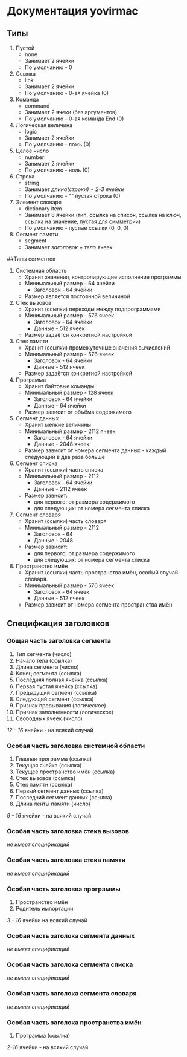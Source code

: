 # Документация yovirmac
## Типы
1. Пустой
    * none
    * Занимает 2 ячейки
    * По умолчанию - 0
2. Ссылка
    * link
    * Занимает 2 ячейки
    * По умолчанию - 0-ая ячейка (0)
3. Команда
    * command
    * Занимает 2 ячеки (без аргументов)
    * По умолчанию - 0-ая команда End (0)
4. Логическая величина
    * logic
    * Занимает 2 ячейки
    * По умолчанию - ложь (0)
5. Целое число
    * number
    * Занимает 2 ячейки
    * По умолчанию - ноль (0)
6. Строка
    * string
    * Занимает *длина(строки) + 2-3 ячейки*
    * По умолчанию - "" пустая строка (0)
7. Элемент словаря
    * dictionary item
    * Занимает 8 ячейки (тип, ссылка на список,
    ссылка на ключ, ссылка на значение, пустая для
    симметрии)
    * По умолчанию - пустые ссылки (0, 0, 0)
8. Сегмент памяти
    * segment
    * Занимает *заголовок + тело* ячеек
    
##Типы сегментов
1. Системная область
    * Хранит значения, контролирующие исполнение
    программы
    * Минимальный размер - 64 ячейки
        * Заголовок - 64 ячейки
    * Размер является постоянной величиной
2. Стек вызовов
    * Хранит (ссылки) переходы между подпрограммами
    * Минимальный размер - 576 ячеек
        * Заголовок - 64 ячейки
        * Данные - 512 ячеек
    * Размер задаётся конкретной настройкой
3. Стек памяти
    * Хранит (ссылки) промежуточные значения 
    вычислений
    * Минимальный размер - 576 ячеек
        * Заголовок - 64 ячейки
        * Данные - 512 ячеек
    * Размер задаётся конкретной настройкой
4. Программа
    * Хранит байтовые команды
    * Минимальный размер - 128 ячеек
        * Заголовок - 64 ячейки
        * Данные - 64 ячейки
    * Размер зависит от объёма содержимого
5. Сегмент данных
    * Хранит мелкие величины
    * Минимальный размер - 2112 ячеек
        * Заголовок - 64 ячейки
        * Данные - 2048 ячеек
    * Размер зависит от номера сегмента данных -
     каждый следующий в два раза больше
6. Сегмент списка
    * Хранит (ссылки) часть списка
    * Минимальный размер - 2112
        * Заголовок - 64 ячейки
        * Данные - 2112 ячеек
    * Размер зависит:
        * для первого: от размера содержимого
        * для следующих: от номера сегмента списка   
7. Сегмент словаря
    * Хранит (ссылки) часть словаря
    * Минимальный размер - 2112
        * Заголовок - 64
        * Данные - 2048
    * Размер зависит:
        * для первого: от размера содержимого
        * для следующих: от номера сегмента списка
8. Пространство имён
    * Хранит (ссылки) часть пространства имён,
    особый случай словаря.
    * Минимальный размер - 576 ячеек
        * Заголовок - 64 ячеек
        * Данные - 512 ячеек
    * Размер зависит от номера сегмента пространства
     имён

## Специфкация заголовков
### Общая часть заголовка сегмента

1. Тип сегмента (число)
2. Начало тела (ссылка)
3. Длина сегмента (число)
4. Конец сегмента (ссылка)
5. Последняя полная ячейка (ссылка)
6. Первая пустая ячейка (ссылка)
7. Предыдущий сегмент (ссылка)
8. Следующий сегмент (ссылка)
9. Признак прерывания (логическое)
10. Признак заполненности (логическое)
11. Свободных ячеек (число)

*12 - 16* ячейки - на всякий случай

### Особая часть заголовка системной области

1. Главная программа (ссылка)
2. Текущая ячейка (ссылка)
3. Текущее пространство имён (ссылка)
4. Стек вызовов (ссылка)
5. Стек памяти (ссылка)
6. Первый сегмент данных (ссылка)
7. Последний сегмент данных (ссылка)
8. Длина ленты памяти (число)

*9 - 16* ячейки - на всякий случай

### Особая часть заголовка стека вызовов

*не имеет спецификаций*

### Особая часть заголовка стека памяти

*не имеет спецификаций*

### Особая часть заголовка программы

1. Пространство имён
2. Родитель импортации

*3 - 16* ячейки на всякий случай

### Особая часть заголока сегмента данных

*не имеет спецификаций*

### Особая часть заголока сегмента списка

*не имеет спецификаций*

### Особая часть заголока сегмента словаря

*не имеет спецификаций*

### Особая часть заголока пространства имён

1. Программа (ссылка)

*2-16* ячейки - на всякий случай
